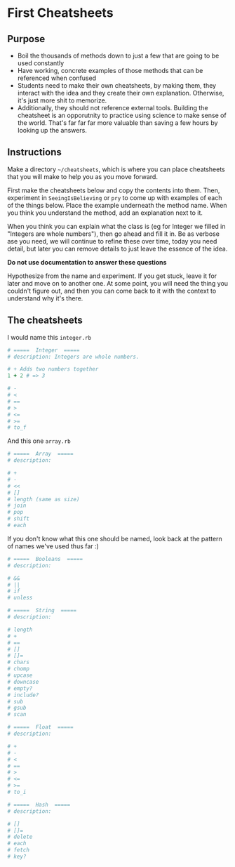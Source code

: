 First Cheatsheets
=================

Purpose
-------

* Boil the thousands of methods down to just a few that are going to be used constantly
* Have working, concrete examples of those methods that can be referenced when confused
* Students need to make their own cheatsheets, by making them, they interact with the
  idea and they create their own explanation. Otherwise, it's just more shit to memorize.
* Additionally, they should not reference external tools. Building the cheatsheet is
  an opporutnity to practice using science to make sense of the world. That's far far
  far more valuable than saving a few hours by looking up the answers.

Instructions
------------

Make a directory `~/cheatsheets`, which is where you can place
cheatsheets that you will make to help you as you move forward.

First make the cheatsheets below and copy the contents into them.
Then, experiment in `SeeingIsBelieving` or `pry` to come up with examples
of each of the things below. Place the example underneath the method name.
When you think you understand the method, add an explanation next to it.

When you think you can explain what the class is (eg for Integer we filled in
"Integers are whole numbers"), then go ahead and fill it in. Be as verbose ase you need,
we will continue to refine these over time, today you need detail,
but later you can remove details to just leave the essence of the idea.

**Do not use documentation to answer these questions**

Hypothesize from the name and experiment. If you get stuck, leave it for later
and move on to another one. At some point, you will need the thing you couldn't
figure out, and then you can come back to it with the context to understand why it's there.


The cheatsheets
---------------

I would name this `integer.rb`

```ruby
# =====  Integer  =====
# description: Integers are whole numbers.

# + Adds two numbers together
1 + 2 # => 3

# -
# <
# ==
# >
# <=
# >=
# to_f
```

And this one `array.rb`

```ruby
# =====  Array  =====
# description:

# +
# -
# <<
# []
# length (same as size)
# join
# pop
# shift
# each
```

If you don't know what this one should be named, look back at the
pattern of names we've used thus far :)

```ruby
# =====  Booleans  =====
# description:

# &&
# ||
# if
# unless
```

```ruby
# =====  String  =====
# description:

# length
# +
# ==
# []
# []=
# chars
# chomp
# upcase
# downcase
# empty?
# include?
# sub
# gsub
# scan
```

```ruby
# =====  Float  =====
# description:

# +
# -
# <
# ==
# >
# <=
# >=
# to_i
```

```ruby
# =====  Hash  =====
# description:

# []
# []=
# delete
# each
# fetch
# key?
```
